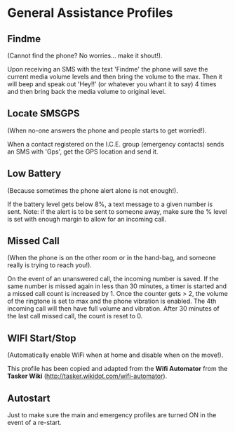 # General Assistance Profiles

## Findme

(Cannot find the phone? No worries... make it shout!).

Upon receiving an SMS with the text 'Findme' the phone will save the current media volume levels and then bring the volume to the max. Then it will beep and speak out 'Hey!!' (or whatever you whant it to say) 4 times and then bring back the media volume to original level.

## Locate SMSGPS

(When no-one answers the phone and people starts to get worried!).

When a contact registered on the I.C.E. group (emergency contacts) sends an SMS with 'Gps', get the GPS location and send it.

## Low Battery

(Because sometimes the phone alert alone is not enough!).

If the battery level gets below 8%, a text message to a given number is sent. Note: if the alert is to be sent to someone away, make sure the % level is set with enough margin to allow for an incoming call.

## Missed Call

(When the phone is on the other room or in the hand-bag, and someone really is trying to reach you!).

On the event of an unanswered call, the incoming number is saved. If the same number is missed again in less than 30 minutes, a timer is started and a missed call count is increased by 1. Once the counter gets > 2, the volume of the ringtone is set to max and the phone vibration is enabled. The 4th incoming call will then have full volume and vibration. After 30 minutes of the last call missed call, the count is reset to 0.

## WIFI Start/Stop

(Automatically enable WiFi when at home and disable when on the move!).

This profile has been copied and adapted from the **Wifi Automator** from the **Tasker Wiki** (http://tasker.wikidot.com/wifi-automator).

## Autostart

Just to make sure the main and emergency profiles are turned ON in the event of a re-start.

